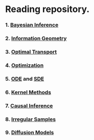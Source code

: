# Reading repository.

### 1. [Bayesian Inference](/Bayesian%20inference/bayes_survey.md)

### 2. [Information Geometry](/Information%20Geometry/info_survey.md)

### 3. [Optimal Transport](/Optimal%20Transport/ot_survey.md)

### 4. [Optimization](/Optimization/opt_survey.md)

### 5. [ODE](/SDE%20and%20ODE/ode_survey.md) and [SDE](/SDE%20and%20ODE/sde_survey.md)

### 6. [Kernel Methods](/Kernel%20Methods/kernel.md)

### 7. [Causal Inference](/Causal%20Inference/causal.md)

### 8. [Irregular Samples](/Irregular%20Samples/irregular.md)

### 9. [Diffusion Models](/DiffusionModel/diff.md)
